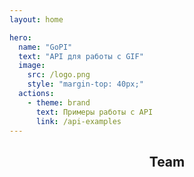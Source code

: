 ```yaml
---
layout: home

hero:
  name: "GoPI"
  text: "API для работы с GIF"
  image:
    src: /logo.png
    style: "margin-top: 40px;"
  actions:
    - theme: brand
      text: Примеры работы с API
      link: /api-examples
---
```


<script setup>
import { VPTeamMembers } from 'vitepress/theme'

const members = [
  {
    avatar: 'https://www.github.com/chirizxc.png',
    name: 'chirizxc',
    links: [
      { icon: 'github', link: 'https://github.com/chirizxc' },
      { icon: 'telegram', link: 'https://t.me/autistic_kids' }
    ]
  },
  {
    avatar: 'https://www.github.com/FriedCerebrum.png',
    name: 'FriedCerebrum',
    links: [
      { icon: 'github', link: 'https://github.com/FriedCerebrum' },
    ]
  },
  {
    avatar: 'https://www.github.com/ChrisElli-dev.png',
    name: 'Christopher Elliot',
    links: [
      { icon: 'github', link: 'https://github.com/ChrisElli-dev' },
    ]
  },
  {
    avatar: 'https://www.github.com/Memory420.png',
    name: 'Memory420',
    links: [
      { icon: 'github', link: 'https://github.com/Memory420' },
    ]
  },
]
</script>

<h2 class="center-heading">Team</h2>

<VPTeamMembers size="small" :members="members"></VPTeamMembers>

<style scoped>
.center-heading {
  text-align: center;
  margin-bottom: 2rem; /* Add space between the heading and team members */
}
</style>
